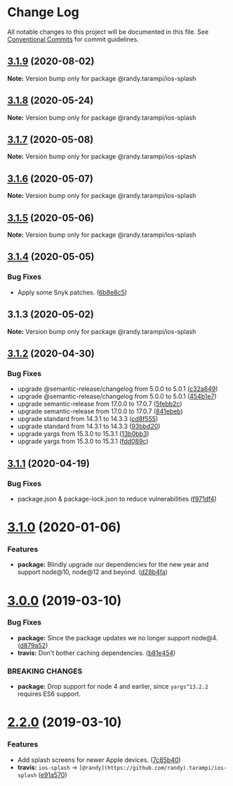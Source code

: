 # Change Log

All notable changes to this project will be documented in this file.
See [Conventional Commits](https://conventionalcommits.org) for commit guidelines.

## [3.1.9](https://github.com/randytarampi/ios-splash/compare/@randy.tarampi/ios-splash@3.1.8...@randy.tarampi/ios-splash@3.1.9) (2020-08-02)

**Note:** Version bump only for package @randy.tarampi/ios-splash





## [3.1.8](https://github.com/randytarampi/ios-splash/compare/@randy.tarampi/ios-splash@3.1.7...@randy.tarampi/ios-splash@3.1.8) (2020-05-24)

**Note:** Version bump only for package @randy.tarampi/ios-splash





## [3.1.7](https://github.com/randytarampi/ios-splash/compare/@randy.tarampi/ios-splash@3.1.6...@randy.tarampi/ios-splash@3.1.7) (2020-05-08)

**Note:** Version bump only for package @randy.tarampi/ios-splash





## [3.1.6](https://github.com/randytarampi/ios-splash/compare/@randy.tarampi/ios-splash@3.1.5...@randy.tarampi/ios-splash@3.1.6) (2020-05-07)

**Note:** Version bump only for package @randy.tarampi/ios-splash





## [3.1.5](https://github.com/randytarampi/ios-splash/compare/@randy.tarampi/ios-splash@3.1.4...@randy.tarampi/ios-splash@3.1.5) (2020-05-06)

**Note:** Version bump only for package @randy.tarampi/ios-splash





## [3.1.4](https://github.com/randytarampi/ios-splash/compare/@randy.tarampi/ios-splash@3.1.3...@randy.tarampi/ios-splash@3.1.4) (2020-05-05)


### Bug Fixes

* Apply some Snyk patches. ([6b8e8c5](https://github.com/randytarampi/ios-splash/commit/6b8e8c5e3e08ffacfaacc92ea3d8de16da186fc4))





## 3.1.3 (2020-05-02)

**Note:** Version bump only for package @randy.tarampi/ios-splash





## [3.1.2](https://github.com/randytarampi/ios-splash/compare/v3.1.1...v3.1.2) (2020-04-30)


### Bug Fixes

* upgrade @semantic-release/changelog from 5.0.0 to 5.0.1 ([c32a649](https://github.com/randytarampi/ios-splash/commit/c32a649338825bfc3ce4413bd262728764664456))
* upgrade @semantic-release/changelog from 5.0.0 to 5.0.1 ([454b1e7](https://github.com/randytarampi/ios-splash/commit/454b1e79e71ec3ce603c655c6f040e11aa159137))
* upgrade semantic-release from 17.0.0 to 17.0.7 ([5febb2c](https://github.com/randytarampi/ios-splash/commit/5febb2c30a11523722e14085e07265a3d18e2599))
* upgrade semantic-release from 17.0.0 to 17.0.7 ([841ebeb](https://github.com/randytarampi/ios-splash/commit/841ebeb808c47d4819194db5a7f72b59af4756d4))
* upgrade standard from 14.3.1 to 14.3.3 ([cd8f555](https://github.com/randytarampi/ios-splash/commit/cd8f5551ba6391ae3fb361a766ae4857516dc9d0))
* upgrade standard from 14.3.1 to 14.3.3 ([93bbd20](https://github.com/randytarampi/ios-splash/commit/93bbd20a9402dc3884f97eed190a263ee0b66028))
* upgrade yargs from 15.3.0 to 15.3.1 ([13b0bb3](https://github.com/randytarampi/ios-splash/commit/13b0bb3970d15307e8c88512afc3009bc09da727))
* upgrade yargs from 15.3.0 to 15.3.1 ([fdd089c](https://github.com/randytarampi/ios-splash/commit/fdd089c9d2eb618e6d1692645a1be8d683347037))

## [3.1.1](https://github.com/randytarampi/ios-splash/compare/v3.1.0...v3.1.1) (2020-04-19)


### Bug Fixes

* package.json & package-lock.json to reduce vulnerabilities ([f971df4](https://github.com/randytarampi/ios-splash/commit/f971df45457cf901958ea0e8139f5e63ca9723cd))

# [3.1.0](https://github.com/randytarampi/ios-splash/compare/v3.0.0...v3.1.0) (2020-01-06)


### Features

* **package:** Blindly upgrade our dependencies for the new year and support node@10, node@12 and beyond. ([d28b4fa](https://github.com/randytarampi/ios-splash/commit/d28b4fa697d8a604b5f697784789ac97214c60d4))

# [3.0.0](https://github.com/randytarampi/ios-splash/compare/v2.2.0...v3.0.0) (2019-03-10)


### Bug Fixes

* **package:** Since the package updates we no longer support node@4. ([d879a52](https://github.com/randytarampi/ios-splash/commit/d879a52))
* **travis:** Don't bother caching dependencies. ([b81e454](https://github.com/randytarampi/ios-splash/commit/b81e454))


### BREAKING CHANGES

* **package:** Drop support for node 4 and earlier, since `yargs^13.2.2` requires ES6 support.

# [2.2.0](https://github.com/randytarampi/ios-splash/compare/v2.1.2...v2.2.0) (2019-03-10)


### Features

* Add splash screens for newer Apple devices. ([7c85b40](https://github.com/randytarampi/ios-splash/commit/7c85b40))
* **travis:** `ios-splash` -> `[@randy](https://github.com/randy).tarampi/ios-splash` ([e91a570](https://github.com/randytarampi/ios-splash/commit/e91a570))
